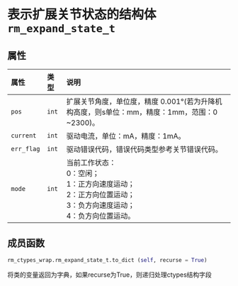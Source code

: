 # 表示扩展关节状态的结构体`rm_expand_state_t`

## 属性

|  属性  |  类型  |  说明  |
| :--- | :--- | :--- |
|  `pos`  |  `int`  |  扩展关节角度，单位度，精度 0.001°(若为升降机构高度，则s单位：mm，精度：1mm，范围：0 ~2300)。 |
|  `current`  |  `int`  |  驱动电流，单位：mA，精度：1mA。  |
|  `err_flag`  |  `int`  |  驱动错误代码，错误代码类型参考关节错误代码。  |
|  `mode`  |  `int`  |  当前工作状态：</br>0：空闲；</br>1：正方向速度运动；</br>2：正方向位置运动；</br>3：负方向速度运动；</br>4：负方向位置运动。  |

## 成员函数

```Python
rm_ctypes_wrap.rm_expand_state_t.to_dict (self, recurse = True)
```

将类的变量返回为字典，如果recurse为True，则递归处理ctypes结构字段
